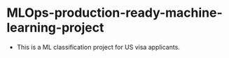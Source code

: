 # MLOps-production-ready-machine-learning-project

- This is a ML classification project for US visa applicants.